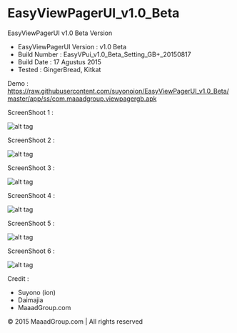 # EasyViewPagerUI_v1.0_Beta
EasyViewPagerUI v1.0 Beta Version

- EasyViewPagerUI Version : v1.0 Beta
- Build Number            : EasyVPui_v1.0_Beta_Setting_GB+_20150817
- Build Date              : 17 Agustus 2015
- Tested                  : GingerBread, Kitkat


Demo : https://raw.githubusercontent.com/suyonoion/EasyViewPagerUI_v1.0_Beta/master/app/ss/com.maaadgroup.viewpagergb.apk

ScreenShoot 1 :

![alt tag](https://raw.githubusercontent.com/suyonoion/EasyViewPagerUI_v1.0_Beta/master/app/ss/tablet_advan_t2f_kitkat/Screenshot_2015-08-20-16-50-00.png)

ScreenShoot 2 :

![alt tag](https://raw.githubusercontent.com/suyonoion/EasyViewPagerUI_v1.0_Beta/master/app/ss/tablet_advan_t2f_kitkat/Screenshot_2015-08-20-16-50-13.png)

ScreenShoot 3 :

![alt tag](https://raw.githubusercontent.com/suyonoion/EasyViewPagerUI_v1.0_Beta/master/app/ss/tablet_advan_t2f_kitkat/Screenshot_2015-08-20-16-50-19.png)

ScreenShoot 4 :

![alt tag](https://raw.githubusercontent.com/suyonoion/EasyViewPagerUI_v1.0_Beta/master/app/ss/tablet_advan_t2f_kitkat/Screenshot_2015-08-20-16-50-26.png)

ScreenShoot 5 :

![alt tag](https://raw.githubusercontent.com/suyonoion/EasyViewPagerUI_v1.0_Beta/master/app/ss/tablet_advan_t2f_kitkat/Screenshot_2015-08-20-16-50-43.png)

ScreenShoot 6 :

![alt tag](https://raw.githubusercontent.com/suyonoion/EasyViewPagerUI_v1.0_Beta/master/app/ss/tablet_advan_t2f_kitkat/Screenshot_2015-08-20-16-51-11.png)


Credit :
- Suyono (ion)
- Daimajia
- MaaadGroup.com

© 2015 MaaadGroup.com | All rights reserved

